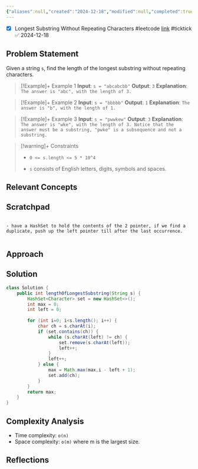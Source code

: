 ```yaml
---
{"aliases":null,"created":"2024-12-18","modified":null,"completed":true,"redo":false,"Perfect":true,"Description":null,"leetcode-index":3,"link":"https://leetcode.com/problems/longest-substring-without-repeating-characters","difficulty":"Medium","tags":["leetcode/hash-table","leetcode/string","leetcode/sliding-window","programming/practice"],"date created":"Wednesday, December 18th 2024, 8:27:27 am","date modified":"Wednesday, December 18th 2024, 9:33:53 am","dg-publish":true,"permalink":"/study/dsa/leetcode/medium/3-longest-substring-without-repeating-characters/","dgPassFrontmatter":true}
---
```



- [x] Longest Substring Without Repeating Characters #leetcode  [link](https://ticktick.com/webapp/#p/674f4562ebbe1a00000002b9/tasks/67624b3d77fc763b4c99522d) #ticktick   ✅ 2024-12-18

## Problem Statement

Given a string `s`, find the length of the longest <span data-keyword="substring-nonempty">substring</span> without repeating characters.

 

>[!Example]+ Example 1
>**Input**: `s = "abcabcbb"`
>**Output**: `3`
>**Explanation**: `The answer is "abc", with the length of 3.
>`

>[!Example]+ Example 2
>**Input**: `s = "bbbbb"`
>**Output**: `1`
>**Explanation**: `The answer is "b", with the length of 1.
>`

>[!Example]+ Example 3
>**Input**: `s = "pwwkew"`
>**Output**: `3`
>**Explanation**: `The answer is "wke", with the length of 3.
>Notice that the answer must be a substring, "pwke" is a subsequence and not a substring.
>`

>[!warning]+ Constraints
>- `0 <= s.length <= 5 * 10^4`
>
>- `s` consists of English letters, digits, symbols and spaces.

## Relevant Concepts
## Scratchpad
```

- have a HashSet to hold the contents of the 2 pointer, if we find a duplicate, push up the left pointer till after the last occurrence.


```
## Approach
## Solution
```Java
class Solution {
    public int lengthOfLongestSubstring(String s) {
        HashSet<Character> set = new HashSet<>();
        int max = 0;
        int left = 0;
        
        for (int i=0; i<s.length(); i++) {
            char ch = s.charAt(i);
            if (set.contains(ch)) {
                while (s.charAt(left) != ch) {
                    set.remove(s.charAt(left));
                    left++;
                }
                left++;
            } else {
                max = Math.max(max,i - left + 1);
                set.add(ch);
            }
        }
        return max;
    }
}
```

## Complexity Analysis
- Time complexity: `o(n)`
- Space complexity: `o(m)` where m is the largest size.

## Reflections
